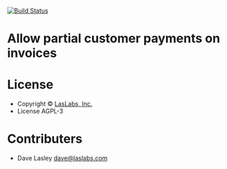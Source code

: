 [![Build Status](https://travis-ci.org/laslabs/odoo-payment.svg?branch=8.0)](https://travis-ci.org/laslabs/odoo-payment)
 
# Allow partial customer payments on invoices

# License

* Copyright © [LasLabs, Inc.](https://laslabs.com)
* License AGPL-3

# Contributers

* Dave Lasley <dave@laslabs.com>
